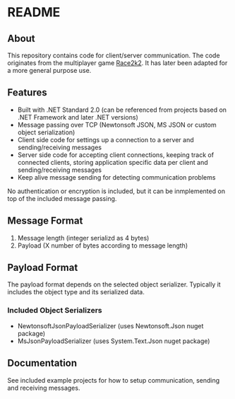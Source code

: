 # README #

## About ##

This repository contains code for client/server communication. The code originates from the multiplayer game [Race2k2](https://drive.google.com/drive/folders/1xs8oNkufM9pY0HBzyRL5-QLYBrGgvlLj). It has later been adapted for a more general purpose use.

## Features ##

* Built with .NET Standard 2.0 (can be referenced from projects based on .NET Framework and later .NET versions)
* Message passing over TCP (Newtonsoft JSON, MS JSON or custom object serialization)
* Client side code for settings up a connection to a server and sending/receiving messages
* Server side code for accepting client connections, keeping track of connected clients, storing application specific data per client and sending/receiving messages
* Keep alive message sending for detecting communication problems

No authentication or encryption is included, but it can be inmplemented on top of the included message passing.

## Message Format ##

1. Message length (integer serializd as 4 bytes)
2. Payload (X number of bytes according to message length)

## Payload Format ##

The payload format depends on the selected object serializer. Typically it includes the object type and its serialized data.

### Included Object Serializers ###

* NewtonsoftJsonPayloadSerializer (uses Newtonsoft.Json nuget package)
* MsJsonPayloadSerializer (uses System.Text.Json nuget package)

## Documentation ##

See included example projects for how to setup communication, sending and receiving messages.

